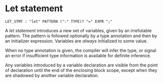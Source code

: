 # Let statement

```bnf
LET_STMT : "let" PATTERN (":" TYPE)? "=" EXPR ";"
```

A _let statement_ introduces a new set of variables, given by an irrefutable pattern.
The pattern is followed optionally by a type annotation and then by an initializer expression.
Variables are _always_ initialized to some value.

When no type annotation is given, the compiler will infer the type, or signal an error if
insufficient type information is available for definite inference.

Any variables introduced by a variable declaration are visible from the point of declaration until
the end of the enclosing block scope, except when they are shadowed by another variable declaration.

